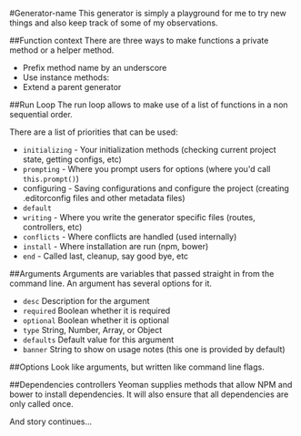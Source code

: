 #Generator-name
This generator is simply a playground for me to try new things and also keep track of some of my observations.

##Function context
There are three ways to make functions a private method or a helper method.
* Prefix method name by an underscore
* Use instance methods:
* Extend a parent generator

##Run Loop
The run loop allows to make use of a list of functions in a non sequential order.

There are a list of priorities that can be used:
* `initializing` - Your initialization methods (checking current project state, getting configs, etc)
* `prompting` - Where you prompt users for options (where you'd call `this.prompt()`)
* configuring - Saving configurations and configure the project (creating .editorconfig files and other metadata files)
* `default`
* `writing` - Where you write the generator specific files (routes, controllers, etc)
* `conflicts` - Where conflicts are handled (used internally)
* `install` - Where installation are run (npm, bower)
* `end` - Called last, cleanup, say good bye, etc

##Arguments
Arguments are variables that passed straight in from the command line.
An argument has several options for it.
* `desc` Description for the argument
* `required` Boolean whether it is required
* `optional` Boolean whether it is optional
* `type` String, Number, Array, or Object
* `defaults` Default value for this argument
* `banner` String to show on usage notes (this one is provided by default)

##Options
Look like arguments, but written like command line flags.

##Dependencies controllers
Yeoman supplies methods that allow NPM and bower to install dependencies. It will also ensure that all dependencies are only called once.

And story continues...
